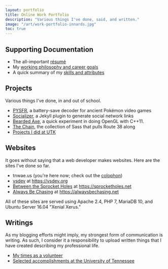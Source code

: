 ```yaml
---
layout: portfolio
title: Online Work Portfolio
description: "Various things I've done, said, and written."
image: "/art/work-portfolio-innards.jpg"
toc: true
---
```

## Supporting Documentation

* The all-important [résumé](/resume)
* My [working philosophy and career goals](/portfolio/dox/philosophy)
* A quick summary of my [skills and attributes](/portfolio/dox/qualities)

## Projects

Various things I've done, in and out of school.

* [PYSFR](/portfolio/projects/sw/pysfr), a battery-save decoder for ancient Pokémon video games
* [Socializer](/portfolio/projects/sw/socializer), a Jekyll plugin to generate social network links
* [Bearded Axe](/portfolio/projects/sw/bearded-axe), a quick experiment in doing OpenGL with C++11.
* [The Chain](/portfolio/projects/sw/TheChain), the collection of Sass that pulls Route 38 along
* [Projects I did at UTK](/portfolio/projects/utk)

## Websites

It goes without saying that a web developer makes websites.  Here are
the sites I've done so far.

* tnwae.us (you're here now; check out the [colophon](/colophon))
* [vsdev](/portfolio/projects/web/vsdev) at <https://vsdev.org>
* [Between the Sprocket Holes](/portfolio/projects/web/btsh) at <https://sprocketholes.net>
* [Always Be Chasing](/portfolio/projects/web/abc) at <https://alwaysbechasing.net>

All of these sites are served using Apache 2.4, PHP 7, MariaDB 10, and
Ubuntu Server 16.04 "Xenial Xerus."

## Writings

As my blogging efforts might imply, my strongest form of communication
is writing.  As such, I consider it a responsibility to upload written
things that I have created describing my professional life.

* [My times as a volunteer](/portfolio/jobs/volunteering)
* [Selected accomplishments at the University of Tennessee](/portfolio/jobs/utk)

